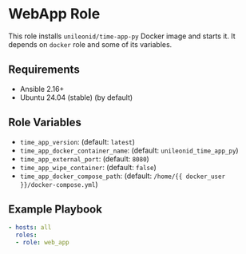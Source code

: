 # WebApp Role

This role installs `unileonid/time-app-py` Docker image and starts it. It depends on `docker` role and some of its variables.

## Requirements

- Ansible 2.16+
- Ubuntu 24.04 (stable) (by default)

## Role Variables

- `time_app_version`: (default: `latest`)
- `time_app_docker_container_name`: (default: `unileonid_time_app_py`)
- `time_app_external_port`: (default: `8080`)
- `time_app_wipe_container`: (default: `false`)
- `time_app_docker_compose_path`: (default: `/home/{{ docker_user }}/docker-compose.yml`)


## Example Playbook

```yaml
- hosts: all
  roles:
  - role: web_app
```
